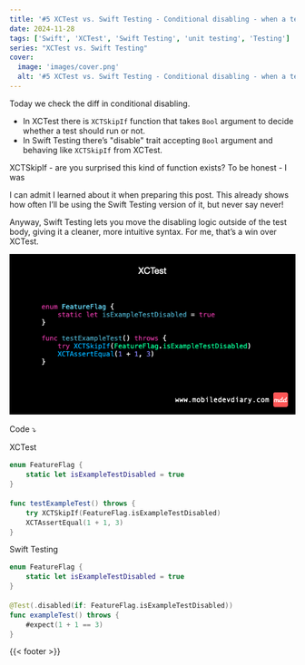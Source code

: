```yaml
---
title: '#5 XCTest vs. Swift Testing - Conditional disabling - when a test needs a nap'
date: 2024-11-28
tags: ['Swift', 'XCTest', 'Swift Testing', 'unit testing', 'Testing']
series: "XCTest vs. Swift Testing"
cover: 
  image: 'images/cover.png'
  alt: '#5 XCTest vs. Swift Testing - Conditional disabling - when a test needs a nap'
---
```


Today we check the diff in conditional disabling.

- In XCTest there is `XCTSkipIf` function that takes `Bool` argument to decide whether a test should run or not.
- In Swift Testing there’s "disable" trait accepting `Bool` argument and behaving like `XCTSkipIf` from XCTest.

XCTSkipIf - are you surprised this kind of function exists? To be honest - I was

I can admit I learned about it when preparing this post. This already shows how often I’ll be using the Swift Testing version of it, but never say never!

Anyway, Swift Testing lets you move the disabling logic outside of the test body, giving it a cleaner, more intuitive syntax. For me, that’s a win over XCTest.

![Example](images/example.gif)

Code ⤵️

XCTest
```swift
enum FeatureFlag {
    static let isExampleTestDisabled = true
}

func testExampleTest() throws {
    try XCTSkipIf(FeatureFlag.isExampleTestDisabled)
    XCTAssertEqual(1 + 1, 3)
}
```

Swift Testing
```swift
enum FeatureFlag {
    static let isExampleTestDisabled = true
}

@Test(.disabled(if: FeatureFlag.isExampleTestDisabled))
func exampleTest() throws {
    #expect(1 + 1 == 3)
}
```

{{< footer >}}

